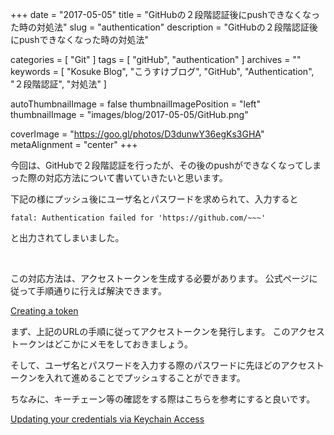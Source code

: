 +++
date = "2017-05-05"
title = "GitHubの２段階認証後にpushできなくなった時の対処法"
slug = "authentication"
description = "GitHubの２段階認証後にpushできなくなった時の対処法"

categories = [
	"Git"
]
tags = [
	"gitHub",
	"authentication"
]
archives = ""
keywords = [
	"Kosuke Blog",
	"こうすけブログ",
	"GitHub",
	"Authentication",
	"２段階認証", 
	"対処法"
]

autoThumbnailImage = false
thumbnailImagePosition = "left"
thumbnailImage = "images/blog/2017-05-05/GitHub.png"

coverImage = "https://goo.gl/photos/D3dunwY36egKs3GHA"
metaAlignment = "center"
+++

今回は、GitHubで２段階認証を行ったが、その後のpushができなくなってしまった際の対応方法について書いていきたいと思います。

下記の様にプッシュ後にユーザ名とパスワードを求められて、入力すると

```fatal: Authentication failed for 'https://github.com/~~~'```

と出力されてしまいました。

<br>

この対応方法は、アクセストークンを生成する必要があります。
公式ページに従って手順通りに行えば解決できます。

[Creating a token](
https://help.github.com/articles/creating-a-personal-access-token-for-the-command-line/)

まず、上記のURLの手順に従ってアクセストークンを発行します。
このアクセストークンはどこかにメモをしておきましょう。

そして、ユーザ名とパスワードを入力する際のパスワードに先ほどのアクセストークンを入れて進めることでプッシュすることができます。

ちなみに、キーチェーン等の確認をする際はこちらを参考にすると良いです。

[Updating your credentials via Keychain Access](https://help.github.com/articles/updating-credentials-from-the-osx-keychain/)